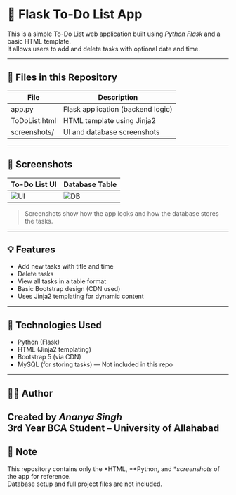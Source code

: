 
# 📝 Flask To-Do List App
This is a simple To-Do List web application built using *Python Flask* and a basic HTML template.  
It allows users to add and delete tasks with optional date and time.

---

## 📂 Files in this Repository

| File | Description |
|------|-------------|
| app.py | Flask application (backend logic) |
| ToDoList.html | HTML template using Jinja2 |
| screenshots/ | UI and database screenshots |

---

## 📸 Screenshots

| To-Do List UI | Database Table |
|---------------|----------------|
| ![UI](screenshots/ui.png) | ![DB](screenshots/db.png) |

> Screenshots show how the app looks and how the database stores the tasks.

---

## 💡 Features

- Add new tasks with title and time
- Delete tasks
- View all tasks in a table format
- Basic Bootstrap design (CDN used)
- Uses Jinja2 templating for dynamic content

---

## 🔧 Technologies Used

- Python (Flask)
- HTML (Jinja2 templating)
- Bootstrap 5 (via CDN)
- MySQL (for storing tasks) — Not included in this repo

---

## 🙋‍♀ Author

Created by *Ananya Singh*  
3rd Year BCA Student – University of Allahabad
---

## 📜 Note

This repository contains only the *HTML, **Python, and **screenshots* of the app for reference.  
Database setup and full project files are not included.
